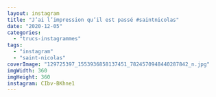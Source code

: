 ```yaml
---
layout: instagram
title: "J’ai l’impression qu’il est passé #saintnicolas"
date: "2020-12-05"
categories: 
  - "trucs-instagrammes"
tags: 
  - "instagram"
  - "saint-nicolas"
coverImage: "129725397_1553936858137451_7824570948440287842_n.jpg"
imgWidth: 360
imgHeight: 360
instagram: CIbv-BKhne1
---
```

